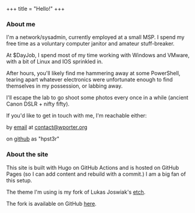+++
title = "Hello!"
+++

### About me

I'm a network/sysadmin, currently employed at a small MSP. I spend my free time as a voluntary computer janitor and amateur stuff-breaker.

At $DayJob, I spend most of my time working with Windows and VMware, with a bit of Linux and IOS sprinkled in.

After hours, you'll likely find me hammering away at some PowerShell, tearing apart whatever electronics were unfortunate enough to find themselves in my possession, or labbing away.

I'll escape the lab to go shoot some photos every once in a while (ancient Canon DSLR + nifty fifty).

If you'd like to get in touch with me, I'm reachable either:

by [email](mailto:contact@wporter.org) at contact@wporter.org

on [github](https://www.github.com/hpst3r) as "hpst3r"

### About the site

This site is built with Hugo on GitHub Actions and is hosted on GitHub Pages (so I can add content and rebuild with a commit.) I am a big fan of this setup.

The theme I'm using is my fork of Lukas Joswiak's [etch](https://github.com/LukasJoswiak/etch).

The fork is available on GitHub [here](https://github.com/hpst3r/etch).